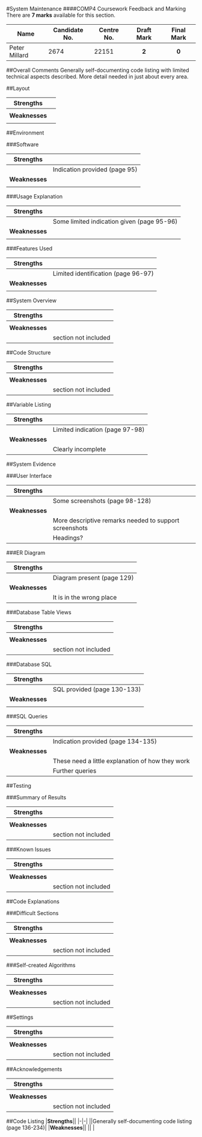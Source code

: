 #System Maintenance
####COMP4 Coursework Feedback and Marking
There are **7 marks** available for this section.

|Name|Candidate No.|Centre No.|Draft Mark|Final Mark|
|-|-|-|:-:|:-:|
|Peter Millard|2674|22151|**2**|**0**|

##Overall Comments
Generally self-documenting code listing with limited technical aspects described. More detail needed in just about every area.

##Layout

|**Strengths**||
|-|-|
|| |
|**Weaknesses**||
|| |

##Environment

###Software

|**Strengths**||
|-|-|
||Indication provided (page 95)|
|**Weaknesses**||
|| |

###Usage Explanation

|**Strengths**||
|-|-|
||Some limited indication given (page 95-96)|
|**Weaknesses**||
|| |

###Features Used

|**Strengths**||
|-|-|
||Limited identification (page 96-97)|
|**Weaknesses**||
|| |

##System Overview

|**Strengths**||
|-|-|
|| |
|**Weaknesses**||
||section not included|

##Code Structure

|**Strengths**||
|-|-|
|| |
|**Weaknesses**||
||section not included|

##Variable Listing

|**Strengths**||
|-|-|
||Limited indication (page 97-98)|
|**Weaknesses**||
||Clearly incomplete|

##System Evidence

###User Interface

|**Strengths**||
|-|-|
||Some screenshots (page 98-128)|
|**Weaknesses**||
||More descriptive remarks needed to support screenshots|
||Headings?|

###ER Diagram

|**Strengths**||
|-|-|
||Diagram present (page 129)|
|**Weaknesses**||
||It is in the wrong place|

###Database Table Views

|**Strengths**||
|-|-|
|| |
|**Weaknesses**||
||section not included|

###Database SQL

|**Strengths**||
|-|-|
||SQL provided (page 130-133)|
|**Weaknesses**||
|| |

###SQL Queries

|**Strengths**||
|-|-|
||Indication provided (page 134-135)|
|**Weaknesses**||
||These need a little explanation of how they work|
||Further queries|

##Testing

###Summary of Results

|**Strengths**||
|-|-|
|| |
|**Weaknesses**||
||section not included|

###Known Issues

|**Strengths**||
|-|-|
|| |
|**Weaknesses**||
||section not included|

##Code Explanations

###Difficult Sections

|**Strengths**||
|-|-|
|| |
|**Weaknesses**||
||section not included|

###Self-created Algorithms

|**Strengths**||
|-|-|
|| |
|**Weaknesses**||
||section not included|

##Settings

|**Strengths**||
|-|-|
|| |
|**Weaknesses**||
||section not included|

##Acknowledgements

|**Strengths**||
|-|-|
|| |
|**Weaknesses**||
||section not included|

##Code Listing
|**Strengths**||
|-|-|
||Generally self-documenting code listing (page 136-234)|
|**Weaknesses**||
|| |